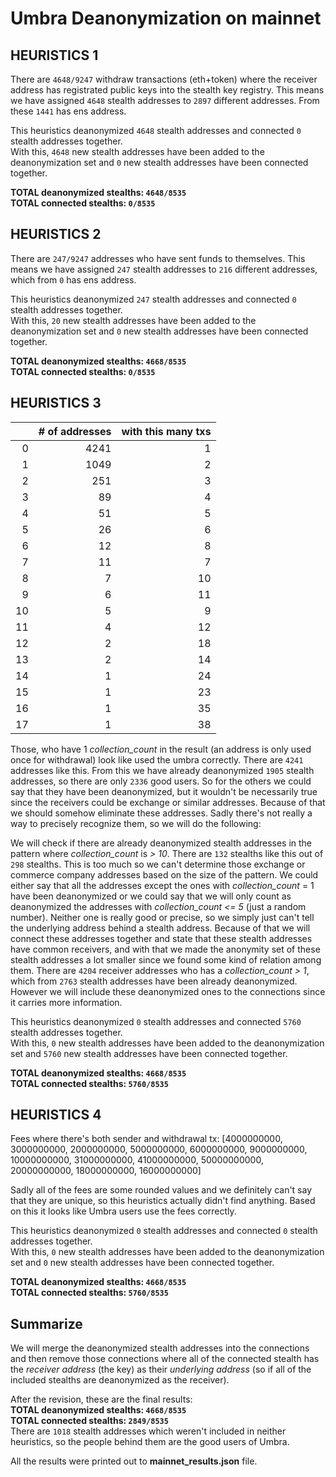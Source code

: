 # Umbra Deanonymization on mainnet

## HEURISTICS 1

There are `4648/9247` withdraw transactions (eth+token) where the receiver address has registrated public keys into the stealth key registry.
This means we have assigned `4648` stealth addresses to `2897` different addresses. From these `1441` has ens address.

This heuristics deanonymized `4648` stealth addresses and connected `0` stealth addresses together.  
With this, `4648` new stealth addresses have been added to the deanonymization set and `0` new stealth addresses have been connected together.  

**TOTAL deanonymized stealths: `4648/8535`**  
**TOTAL connected stealths: `0/8535`**

## HEURISTICS 2

There are `247/9247` addresses who have sent funds to themselves.
This means we have assigned `247` stealth addresses to `216` different addresses,
which from `0` has ens address.

This heuristics deanonymized `247` stealth addresses and connected `0` stealth addresses together.  
With this, `20` new stealth addresses have been added to the deanonymization set and `0` new stealth addresses have been connected together.  

**TOTAL deanonymized stealths: `4668/8535`**  
**TOTAL connected stealths: `0/8535`**

## HEURISTICS 3

|    |   # of addresses |   with this many txs |
|---:|-----------------:|---------------------:|
|  0 |             4241 |                    1 |
|  1 |             1049 |                    2 |
|  2 |              251 |                    3 |
|  3 |               89 |                    4 |
|  4 |               51 |                    5 |
|  5 |               26 |                    6 |
|  6 |               12 |                    8 |
|  7 |               11 |                    7 |
|  8 |                7 |                   10 |
|  9 |                6 |                   11 |
| 10 |                5 |                    9 |
| 11 |                4 |                   12 |
| 12 |                2 |                   18 |
| 13 |                2 |                   14 |
| 14 |                1 |                   24 |
| 15 |                1 |                   23 |
| 16 |                1 |                   35 |
| 17 |                1 |                   38 |

Those, who have 1 *collection_count* in the result (an address is only used once for withdrawal) look like used the umbra correctly. There are `4241` addresses like this.
From this we have already deanonymized `1905` stealth addresses, so there are only `2336` good users.
So for the others we could say that they have been deanonymized, but it wouldn't be necessarily true since the receivers could be exchange or similar addresses. Because of that we should somehow eliminate these addresses. Sadly there's not really a way to precisely recognize them, so we will do the following:

We will check if there are already deanonymized stealth addresses in the pattern where *collection_count* is *> 10*.
There are `132` stealths like this out of `298` stealths.
This is too much so we can't determine those exchange or commerce company addresses based on the size of the pattern. We could either say that all the addresses except the ones with *collection_count* = 1 have been deanonymized or we could say that we will only count as deanonymized the addresses with *collection_count* *<= 5* (just a random number).
Neither one is really good or precise, so we simply just can't tell the underlying address behind a stealth address. Because of that we will connect these addresses together and state that these stealth addresses have common receivers, and with that we made the anonymity set of these stealth addresses a lot smaller since we found some kind of relation among them.
There are `4204` receiver addresses who has a *collection_count* *> 1*, which from `2763` stealth addresses have been already deanonymized. However we will include these deanonymized ones to the connections since it carries more information.

This heuristics deanonymized `0` stealth addresses and connected `5760` stealth addresses together.  
With this, `0` new stealth addresses have been added to the deanonymization set and `5760` new stealth addresses have been connected together.  

**TOTAL deanonymized stealths: `4668/8535`**  
**TOTAL connected stealths: `5760/8535`**

## HEURISTICS 4

Fees where there's both sender and withdrawal tx: [4000000000, 3000000000, 2000000000, 5000000000, 6000000000, 9000000000, 10000000000, 31000000000, 41000000000, 50000000000, 20000000000, 18000000000, 16000000000]

Sadly all of the fees are some rounded values and we definitely can't say that they are unique, so this heuristics actually didn't find anything. Based on this it looks like Umbra users use the fees correctly.

This heuristics deanonymized `0` stealth addresses and connected `0` stealth addresses together.  
With this, `0` new stealth addresses have been added to the deanonymization set and `0` new stealth addresses have been connected together.  

**TOTAL deanonymized stealths: `4668/8535`**  
**TOTAL connected stealths: `5760/8535`**

## Summarize

We will merge the deanonymized stealth addresses into the connections and then remove those connections where all of the connected stealth has the *receiver address* (the key) as their *underlying address* (so if all of the included stealths are deanonymized as the receiver).

After the revision, these are the final results:  
**TOTAL deanonymized stealths: `4668/8535`**  
**TOTAL connected stealths: `2849/8535`**  
There are `1018` stealth addresses which weren't included in neither heuristics, so the people behind them are the good users of Umbra.

All the results were printed out to **mainnet_results.json** file.
